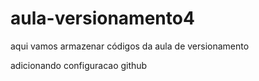 # aula-versionamento4
aqui vamos armazenar códigos da aula de versionamento  

adicionando configuracao github